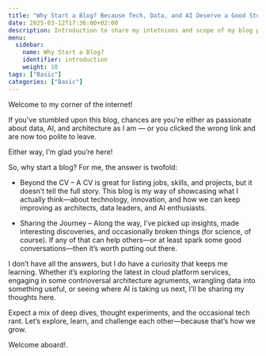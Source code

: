 ```yaml
---
title: "Why Start a Blog? Because Tech, Data, and AI Deserve a Good Story!"
date: 2025-03-12T17:36:00+02:00
description: Introduction to share my intetnions and scope of my blog posts.
menu:
  sidebar:
    name: Why Start a Blog? 
    identifier: introduction
    weight: 10
tags: ["Basic"]
categories: ["Basic"]
---
```


Welcome to my corner of the internet! 

If you've stumbled upon this blog, chances are you're either as passionate about data, AI, and architecture as I am — or you clicked the wrong link and are now too polite to leave. 

Either way, I’m glad you’re here!

So, why start a blog? For me, the answer is twofold:

- Beyond the CV – A CV is great for listing jobs, skills, and projects, but it doesn’t tell the full story. This blog is my way of showcasing what I actually think—about technology, innovation, and how we can keep improving as architects, data leaders, and AI enthusiasts.

- Sharing the Journey – Along the way, I’ve picked up insights, made interesting discoveries, and occasionally broken things (for science, of course). If any of that can help others—or at least spark some good conversations—then it’s worth putting out there.

I don’t have all the answers, but I do have a curiosity that keeps me learning. Whether it’s exploring the latest in cloud platform services, engaging in some contrioversal architecture agruments, wrangling data into something useful, or seeing where AI is taking us next, I’ll be sharing my thoughts here.

Expect a mix of deep dives, thought experiments, and the occasional tech rant. Let’s explore, learn, and challenge each other—because that’s how we grow.

Welcome aboard!.  
